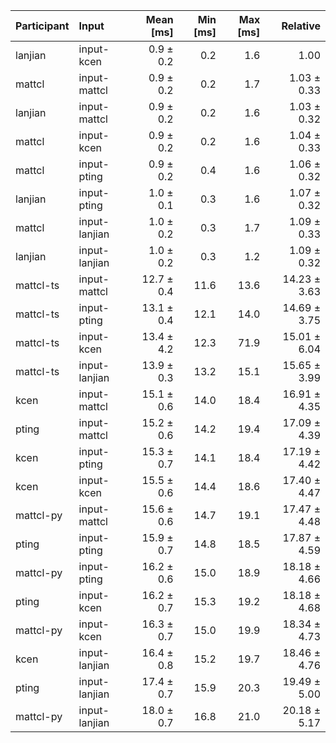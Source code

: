 | Participant | Input | Mean [ms] | Min [ms] | Max [ms] | Relative |
|:---|:---|---:|---:|---:|---:|
| lanjian | input-kcen | 0.9 ± 0.2 | 0.2 | 1.6 | 1.00 |
| mattcl | input-mattcl | 0.9 ± 0.2 | 0.2 | 1.7 | 1.03 ± 0.33 |
| lanjian | input-mattcl | 0.9 ± 0.2 | 0.2 | 1.6 | 1.03 ± 0.32 |
| mattcl | input-kcen | 0.9 ± 0.2 | 0.2 | 1.6 | 1.04 ± 0.33 |
| mattcl | input-pting | 0.9 ± 0.2 | 0.4 | 1.6 | 1.06 ± 0.32 |
| lanjian | input-pting | 1.0 ± 0.1 | 0.3 | 1.6 | 1.07 ± 0.32 |
| mattcl | input-lanjian | 1.0 ± 0.2 | 0.3 | 1.7 | 1.09 ± 0.33 |
| lanjian | input-lanjian | 1.0 ± 0.2 | 0.3 | 1.2 | 1.09 ± 0.32 |
| mattcl-ts | input-mattcl | 12.7 ± 0.4 | 11.6 | 13.6 | 14.23 ± 3.63 |
| mattcl-ts | input-pting | 13.1 ± 0.4 | 12.1 | 14.0 | 14.69 ± 3.75 |
| mattcl-ts | input-kcen | 13.4 ± 4.2 | 12.3 | 71.9 | 15.01 ± 6.04 |
| mattcl-ts | input-lanjian | 13.9 ± 0.3 | 13.2 | 15.1 | 15.65 ± 3.99 |
| kcen | input-mattcl | 15.1 ± 0.6 | 14.0 | 18.4 | 16.91 ± 4.35 |
| pting | input-mattcl | 15.2 ± 0.6 | 14.2 | 19.4 | 17.09 ± 4.39 |
| kcen | input-pting | 15.3 ± 0.7 | 14.1 | 18.4 | 17.19 ± 4.42 |
| kcen | input-kcen | 15.5 ± 0.6 | 14.4 | 18.6 | 17.40 ± 4.47 |
| mattcl-py | input-mattcl | 15.6 ± 0.6 | 14.7 | 19.1 | 17.47 ± 4.48 |
| pting | input-pting | 15.9 ± 0.7 | 14.8 | 18.5 | 17.87 ± 4.59 |
| mattcl-py | input-pting | 16.2 ± 0.6 | 15.0 | 18.9 | 18.18 ± 4.66 |
| pting | input-kcen | 16.2 ± 0.7 | 15.3 | 19.2 | 18.18 ± 4.68 |
| mattcl-py | input-kcen | 16.3 ± 0.7 | 15.0 | 19.9 | 18.34 ± 4.73 |
| kcen | input-lanjian | 16.4 ± 0.8 | 15.2 | 19.7 | 18.46 ± 4.76 |
| pting | input-lanjian | 17.4 ± 0.7 | 15.9 | 20.3 | 19.49 ± 5.00 |
| mattcl-py | input-lanjian | 18.0 ± 0.7 | 16.8 | 21.0 | 20.18 ± 5.17 |
